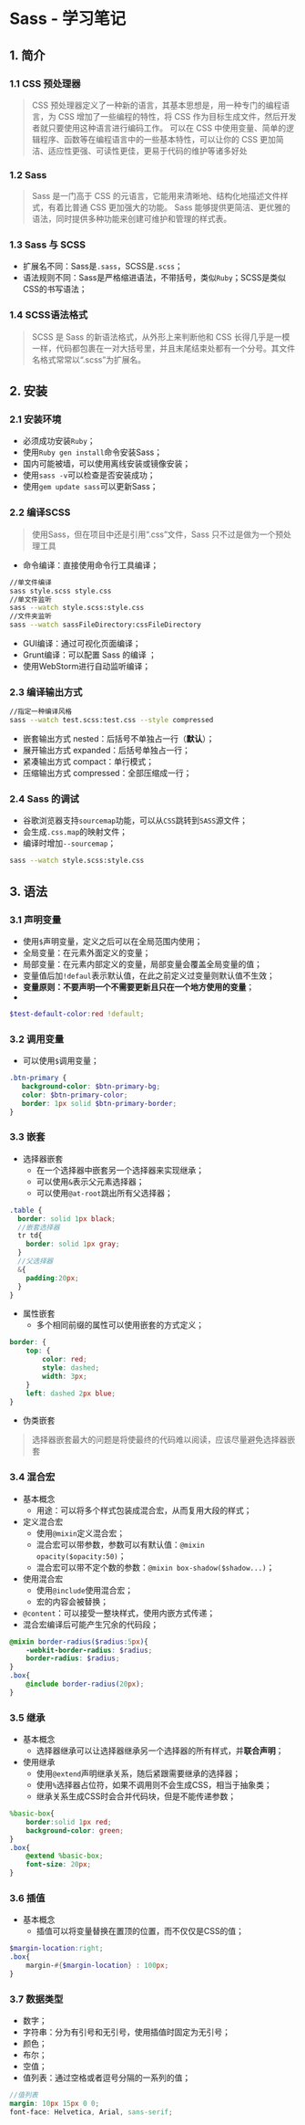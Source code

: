 # Sass - 学习笔记

## 1. 简介
### 1.1 CSS 预处理器
> CSS 预处理器定义了一种新的语言，其基本思想是，用一种专门的编程语言，为 CSS 增加了一些编程的特性，将 CSS 作为目标生成文件，然后开发者就只要使用这种语言进行编码工作。
> 可以在 CSS 中使用变量、简单的逻辑程序、函数等在编程语言中的一些基本特性，可以让你的 CSS 更加简洁、适应性更强、可读性更佳，更易于代码的维护等诸多好处

### 1.2 Sass
> Sass 是一门高于 CSS 的元语言，它能用来清晰地、结构化地描述文件样式，有着比普通 CSS 更加强大的功能。
> Sass 能够提供更简洁、更优雅的语法，同时提供多种功能来创建可维护和管理的样式表。

### 1.3 Sass 与 SCSS
- 扩展名不同：Sass是`.sass`，SCSS是`.scss`；
- 语法规则不同：Sass是严格缩进语法，不带括号，类似`Ruby`；SCSS是类似CSS的书写语法；

###  1.4 SCSS语法格式
 > SCSS 是 Sass 的新语法格式，从外形上来判断他和 CSS 长得几乎是一模一样，代码都包裹在一对大括号里，并且末尾结束处都有一个分号。其文件名格式常常以“.scss”为扩展名。

## 2. 安装
### 2.1 安装环境
- 必须成功安装`Ruby`；
- 使用`Ruby gen install`命令安装Sass；
- 国内可能被墙，可以使用离线安装或镜像安装；
- 使用`sass -v`可以检查是否安装成功；
- 使用`gem update sass`可以更新Sass；

### 2.2 编译SCSS
> 使用Sass，但在项目中还是引用“.css”文件，Sass 只不过是做为一个预处理工具 

- 命令编译：直接使用命令行工具编译；
``` bash
//单文件编译
sass style.scss style.css
//单文件监听
sass --watch style.scss:style.css
//文件夹监听
sass --watch sassFileDirectory:cssFileDirectory
```
- GUI编译：通过可视化页面编译；
- Grunt编译：可以配置 Sass 的编译 ；
- 使用WebStorm进行自动监听编译；

### 2.3 编译输出方式

``` bash
//指定一种编译风格
sass --watch test.scss:test.css --style compressed
```

- 嵌套输出方式 nested：后括号不单独占一行（**默认**）；
- 展开输出方式 expanded：后括号单独占一行；
- 紧凑输出方式 compact：单行模式；
- 压缩输出方式 compressed：全部压缩成一行；

### 2.4 Sass 的调试
- 谷歌浏览器支持`sourcemap`功能，可以从`CSS`跳转到`SASS`源文件；
- 会生成`.css.map`的映射文件；
- 编译时增加`--sourcemap`；
``` bash
sass --watch style.scss:style.css
```

## 3. 语法
### 3.1 声明变量
- 使用`$`声明变量，定义之后可以在全局范围内使用；
- 全局变量：在元素外面定义的变量；
- 局部变量：在元素内部定义的变量，局部变量会覆盖全局变量的值；
- 变量值后加`!defaul`表示默认值，在此之前定义过变量则默认值不生效；
- **变量原则：不要声明一个不需要更新且只在一个地方使用的变量**；
- 
``` scss
$test-default-color:red !default;
```
### 3.2 调用变量
- 可以使用`$`调用变量；
``` scss
.btn-primary {
   background-color: $btn-primary-bg;
   color: $btn-primary-color;
   border: 1px solid $btn-primary-border;
}
```

### 3.3 嵌套
- 选择器嵌套
	- 在一个选择器中嵌套另一个选择器来实现继承；
	- 可以使用`&`表示父元素选择器；
	- 可以使用`@at-root`跳出所有父选择器；
``` scss
.table {
  border: solid 1px black;
  //嵌套选择器
  tr td{
    border: solid 1px gray;
  }
  //父选择器
  &{
    padding:20px;
  }
}
```
- 属性嵌套
	- 多个相同前缀的属性可以使用嵌套的方式定义；
``` scss
border: {
	top: {
	    color: red;
	    style: dashed;
	    width: 3px;
	}
    left: dashed 2px blue;
}
```
- 伪类嵌套
> 选择器嵌套最大的问题是将使最终的代码难以阅读，应该尽量避免选择器嵌套

### 3.4 混合宏
- 基本概念
	- 用途：可以将多个样式包装成混合宏，从而复用大段的样式；
- 定义混合宏
	- 使用`@mixin`定义混合宏；
	- 混合宏可以带参数，参数可以有默认值：`@mixin opacity($opacity:50)`；
	- 混合宏可以带不定个数的参数：`@mixin box-shadow($shadow...)`；
- 使用混合宏
	- 使用`@include`使用混合宏；
	- 宏的内容会被替换；
- `@content`：可以接受一整块样式，使用内嵌方式传递；
- 混合宏编译后可能产生冗余的代码段；
``` scss
@mixin border-radius($radius:5px){
    -webkit-border-radius: $radius;
    border-radius: $radius;
}
.box{
    @include border-radius(20px);
}
```

### 3.5 继承
-	基本概念
	-	选择器继承可以让选择器继承另一个选择器的所有样式，并**联合声明**；
-	使用继承
	-	使用`@extend`声明继承关系，随后紧跟需要继承的选择器；
	-	使用`%`选择器占位符，如果不调用则不会生成CSS，相当于抽象类；
	-	继承关系生成CSS时会合并代码块，但是不能传递参数；

``` scss
%basic-box{
    border:solid 1px red;
    background-color: green;
}
.box{
    @extend %basic-box;
    font-size: 20px;
}
```
### 3.6 插值
- 基本概念
	- 插值可以将变量替换在置顶的位置，而不仅仅是CSS的值；
``` scss
$margin-location:right;
.box{
    margin-#{$margin-location} : 100px;
}
```
### 3.7 数据类型
- 数字；
- 字符串：分为有引号和无引号，使用插值时固定为无引号；
- 颜色；
- 布尔；
- 空值；
- 值列表：通过空格或者逗号分隔的一系列的值；

``` scss
//值列表
margin: 10px 15px 0 0;
font-face: Helvetica, Arial, sans-serif;
```

